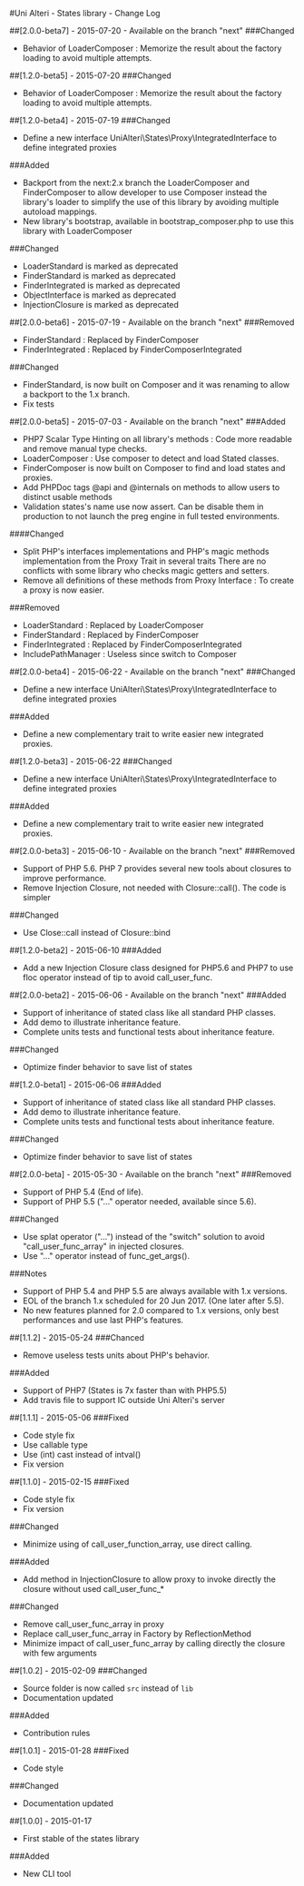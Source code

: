 #Uni Alteri - States library - Change Log

##[2.0.0-beta7] - 2015-07-20 - Available on the branch "next"
###Changed
- Behavior of LoaderComposer : Memorize the result about the factory loading to avoid multiple attempts.

##[1.2.0-beta5] - 2015-07-20
###Changed
- Behavior of LoaderComposer : Memorize the result about the factory loading to avoid multiple attempts.

##[1.2.0-beta4] - 2015-07-19
###Changed
- Define a new interface UniAlteri\States\Proxy\IntegratedInterface to define integrated proxies

###Added
- Backport from the next:2.x branch the LoaderComposer and FinderComposer to allow developer to use Composer instead
the library's loader to simplify the use of this library by avoiding multiple autoload mappings.
- New library's bootstrap, available in bootstrap_composer.php to use this library with LoaderComposer

###Changed
- LoaderStandard is marked as deprecated
- FinderStandard is marked as deprecated
- FinderIntegrated is marked as deprecated
- ObjectInterface is marked as deprecated
- InjectionClosure is marked as deprecated

##[2.0.0-beta6] - 2015-07-19 - Available on the branch "next"
###Removed
- FinderStandard : Replaced by FinderComposer
- FinderIntegrated : Replaced by FinderComposerIntegrated

###Changed
- FinderStandard, is now built on Composer and it was renaming to allow a backport to the 1.x branch.
- Fix tests

##[2.0.0-beta5] - 2015-07-03 - Available on the branch "next"
###Added
- PHP7 Scalar Type Hinting on all library's methods : Code more readable and remove manual type checks.
- LoaderComposer : Use composer to detect and load Stated classes.
- FinderComposer is now built on Composer to find and load states and proxies.
- Add PHPDoc tags @api and @internals on methods to allow users to distinct usable methods
- Validation states's name use now assert. Can be disable them in production to not launch the preg engine in full tested
environments.

####Changed
- Split PHP's interfaces implementations and PHP's magic methods implementation from the Proxy Trait in several traits
    There are no conflicts with some library who checks magic getters and setters.
- Remove all definitions of these methods from Proxy Interface : To create a proxy is now easier.

###Removed
- LoaderStandard : Replaced by LoaderComposer
- FinderStandard : Replaced by FinderComposer
- FinderIntegrated : Replaced by FinderComposerIntegrated
- IncludePathManager : Useless since switch to Composer

##[2.0.0-beta4] - 2015-06-22 - Available on the branch "next"
###Changed
- Define a new interface UniAlteri\States\Proxy\IntegratedInterface to define integrated proxies

###Added
- Define a new complementary trait to write easier new integrated proxies. 

##[1.2.0-beta3] - 2015-06-22
###Changed
- Define a new interface UniAlteri\States\Proxy\IntegratedInterface to define integrated proxies

###Added
- Define a new complementary trait to write easier new integrated proxies. 

##[2.0.0-beta3] - 2015-06-10 - Available on the branch "next"
###Removed
- Support of PHP 5.6. PHP 7 provides several new tools about closures to improve performance.
- Remove Injection Closure, not needed with Closure::call(). The code is simpler

###Changed
- Use Close::call instead of Closure::bind

##[1.2.0-beta2] - 2015-06-10
###Added
- Add a new Injection Closure class designed for PHP5.6 and PHP7 to use floc operator instead of tip to avoid call_user_func.

##[2.0.0-beta2] - 2015-06-06 - Available on the branch "next"
###Added
- Support of inheritance of stated class like all standard PHP classes.
- Add demo to illustrate inheritance feature.
- Complete units tests and functional tests about inheritance feature.
  
###Changed
- Optimize finder behavior to save list of states
  
##[1.2.0-beta1] - 2015-06-06
###Added
- Support of inheritance of stated class like all standard PHP classes.
- Add demo to illustrate inheritance feature.
- Complete units tests and functional tests about inheritance feature.
  
###Changed
- Optimize finder behavior to save list of states  

##[2.0.0-beta] - 2015-05-30 - Available on the branch "next"
###Removed
- Support of PHP 5.4 (End of life).
- Support of PHP 5.5 ("..." operator needed, available since 5.6).

###Changed
- Use splat operator ("...") instead of the "switch" solution to avoid "call_user_func_array" in injected closures.
- Use "..." operator instead of func_get_args().

###Notes
- Support of PHP 5.4 and PHP 5.5 are always available with 1.x versions. 
- EOL of the branch 1.x scheduled for 20 Jun 2017. (One later after 5.5).
- No new features planned for 2.0 compared to 1.x versions, only best performances and use last PHP's features. 

##[1.1.2] - 2015-05-24
###Chanced
- Remove useless tests units about PHP's behavior.
 
###Added
- Support of PHP7 (States is 7x faster than with PHP5.5)
- Add travis file to support IC outside Uni Alteri's server

##[1.1.1] - 2015-05-06
###Fixed
- Code style fix
- Use callable type
- Use (int) cast instead of intval()
- Fix version 

##[1.1.0] - 2015-02-15
###Fixed 
- Code style fix
- Fix version

###Changed
- Minimize using of call_user_function_array, use direct calling.
 
###Added
- Add method in InjectionClosure to allow proxy to invoke directly the closure without used
call_user_func_* 

###Changed
- Remove call_user_func_array in proxy
- Replace call_user_func_array in Factory by ReflectionMethod
- Minimize impact of call_user_func_array by calling directly the closure with few arguments

##[1.0.2] - 2015-02-09
###Changed
- Source folder is now called `src` instead of `lib`
- Documentation updated

###Added
- Contribution rules

##[1.0.1] - 2015-01-28
###Fixed
- Code style

###Changed
- Documentation updated

##[1.0.0] - 2015-01-17
- First stable of the states library 

###Added
- New CLI tool
